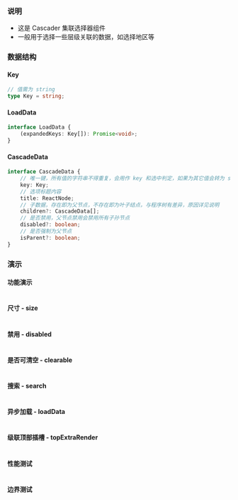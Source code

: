 ### 说明

-   这是 Cascader 集联选择器组件
-   一般用于选择一些层级关联的数据，如选择地区等

### 数据结构

#### Key

```ts {"static": true}
// 值需为 string
type Key = string;
```

#### LoadData

```ts {"static": true}
interface LoadData {
    (expandedKeys: Key[]): Promise<void>;
}
```

#### CascadeData

```ts {"static": true}
interface CascadeData {
    // 唯一键，所有值的字符串不得重复，会用作 key 和选中判定，如果为其它值会转为 string 再应用
    key: Key;
    // 选项标题内容
    title: ReactNode;
    // 子数据，存在即为父节点，不存在即为叶子结点，与程序树有差异，原因详见说明
    children?: CascadeData[];
    // 是否禁用，父节点禁用会禁用所有子孙节点
    disabled?: boolean;
    // 是否强制为父节点
    isParent?: boolean;
}
```

### 演示

#### 功能演示

```js {"codepath": "cascader.jsx"}
```

#### 尺寸 - size

```js {"codepath": "size.jsx"}
```

#### 禁用 - disabled

```js {"codepath": "disabled.jsx"}
```

#### 是否可清空 - clearable

```js {"codepath": "clearable.jsx"}
```

#### 搜索 - search

```js {"codepath": "search.jsx"}
```

#### 异步加载 - loadData

```js {"codepath": "loadData.jsx"}
```

#### 级联顶部插槽 - topExtraRender

```js {"codepath": "topExtraRender.jsx"}
```

#### 性能测试

```js {"codepath": "performance.jsx"}
```

#### 边界测试

```js {"codepath": "boundary.jsx"}
```
